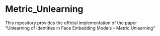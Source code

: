 # Metric_Unlearning
This repository provides the official implementation of the paper "Unlearning of Identities in Face Embedding Models - Metric Unlearning"

